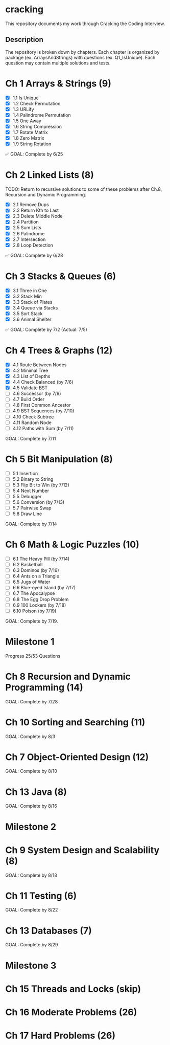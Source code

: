 # cracking
This repository documents my work through Cracking the Coding Interview.

## Description
The repository is broken down by chapters. Each chapter is organized by package 
(ex. ArraysAndStrings) with questions (ex. Q1_IsUnique).
Each question may contain multiple solutions and tests.

# Ch 1 Arrays & Strings (9)
- [x] 1.1 Is Unique
- [x] 1.2 Check Permutation
- [x] 1.3 URLify
- [x] 1.4 Palindrome Permutation
- [x] 1.5 One Away
- [x] 1.6 String Compression
- [x] 1.7 Rotate Matrix
- [x] 1.8 Zero Matrix
- [x] 1.9 String Rotation

:white_check_mark: GOAL: Complete by 6/25

# Ch 2 Linked Lists (8)
TODO: Return to recursive solutions to some of these problems after Ch.8, 
Recursion and Dynamic Programming.
- [x] 2.1 Remove Dups
- [x] 2.2 Return Kth to Last
- [x] 2.3 Delete Middle Node
- [x] 2.4 Partition
- [x] 2.5 Sum Lists
- [x] 2.6 Palindrome
- [x] 2.7 Intersection
- [x] 2.8 Loop Detection

:white_check_mark: GOAL: Complete by 6/28

# Ch 3 Stacks & Queues (6)
- [x] 3.1 Three in One
- [x] 3.2 Stack Min
- [x] 3.3 Stack of Plates
- [x] 3.4 Queue via Stacks
- [x] 3.5 Sort Stack
- [x] 3.6 Animal Shelter 

:white_check_mark: GOAL: Complete by 7/2 (Actual: 7/5)

# Ch 4 Trees & Graphs (12)
- [x] 4.1 Route Between Nodes
- [x] 4.2 Minimal Tree
- [x] 4.3 List of Depths
- [x] 4.4 Check Balanced (by 7/6)
- [x] 4.5 Validate BST
- [ ] 4.6 Successor (by 7/9)
- [ ] 4.7 Build Order 
- [ ] 4.8 First Common Ancestor
- [ ] 4.9 BST Sequences (by 7/10)
- [ ] 4.10 Check Subtree 
- [ ] 4.11 Random Node
- [ ] 4.12 Paths with Sum (by 7/11)

GOAL: Complete by 7/11

# Ch 5 Bit Manipulation (8)
- [ ] 5.1 Insertion
- [ ] 5.2 Binary to String
- [ ] 5.3 Flip Bit to Win (by 7/12)
- [ ] 5.4 Next Number 
- [ ] 5.5 Debugger
- [ ] 5.6 Conversion (by 7/13)
- [ ] 5.7 Pairwise Swap
- [ ] 5.8 Draw Line

GOAL: Complete by 7/14

# Ch 6 Math & Logic Puzzles (10)
- [ ] 6.1 The Heavy Pill (by 7/14)
- [ ] 6.2 Basketball 
- [ ] 6.3 Dominos (by 7/16)
- [ ] 6.4 Ants on a Triangle
- [ ] 6.5 Jugs of Water
- [ ] 6.6 Blue-eyed Island (by 7/17)
- [ ] 6.7 The Apocalypse
- [ ] 6.8 The Egg Drop Problem
- [ ] 6.9 100 Lockers (by 7/18)
- [ ] 6.10 Poison (by 7/19)

GOAL: Complete by 7/19.

# Milestone 1
Progress 25/53 Questions

# Ch 8 Recursion and Dynamic Programming (14)

GOAL: Complete by 7/28

# Ch 10 Sorting and Searching (11)

GOAL: Complete by 8/3

# Ch 7 Object-Oriented Design (12)

GOAL: Complete by 8/10

# Ch 13 Java (8)

GOAL: Complete by 8/16

# Milestone 2

# Ch 9 System Design and Scalability (8)

GOAL: Complete by 8/18

# Ch 11 Testing (6)

GOAL: Complete by 8/22

# Ch 13 Databases (7)

GOAL: Complete by 8/29

# Milestone 3

# Ch 15 Threads and Locks (skip)

# Ch 16 Moderate Problems (26)

# Ch 17 Hard Problems (26)





